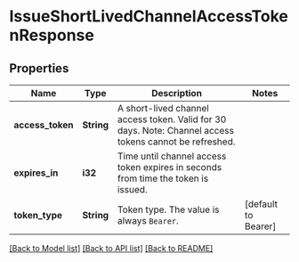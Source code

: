 # IssueShortLivedChannelAccessTokenResponse

## Properties

Name | Type | Description | Notes
------------ | ------------- | ------------- | -------------
**access_token** | **String** | A short-lived channel access token. Valid for 30 days. Note: Channel access tokens cannot be refreshed.  | 
**expires_in** | **i32** | Time until channel access token expires in seconds from time the token is issued. | 
**token_type** | **String** | Token type. The value is always `Bearer`. | [default to Bearer]

[[Back to Model list]](../README.md#documentation-for-models) [[Back to API list]](../README.md#documentation-for-api-endpoints) [[Back to README]](../README.md)



